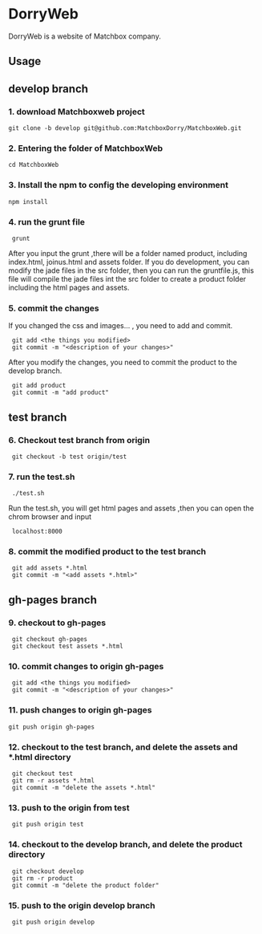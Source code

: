 # DorryWeb



DorryWeb is a website of Matchbox company.
## Usage

## develop branch
### 1. download Matchboxweb project
 ```
 git clone -b develop git@github.com:MatchboxDorry/MatchboxWeb.git
 ```
### 2. Entering the folder of MatchboxWeb
 ```
 cd MatchboxWeb
 ```
### 3. Install the npm to config the developing environment
 ```  
 npm install
 ``` 
### 4. run the grunt file
```
 grunt 
```
After you input the grunt ,there will be a folder named product, including index.html, joinus.html and assets folder. If you do development, you can modify the jade files in the src folder, then you can run the gruntfile.js, this file will compile the jade files int the src folder to create a product folder including the html pages and assets.

### 5. commit the changes
If you changed the css and images... , you need to add and commit.
```
 git add <the things you modified>
 git commit -m "<description of your changes>"
```
After you modify the changes, you need to commit the product to the develop branch.
```
 git add product
 git commit -m "add product"
```
## test branch
### 6. Checkout test branch from origin
```
 git checkout -b test origin/test 
```
### 7. run the test.sh
```
 ./test.sh 
```
Run the test.sh, you will get html pages and assets ,then you can open the chrom browser and input 
```
 localhost:8000 
```
### 8. commit the modified product to the test branch
```
 git add assets *.html
 git commit -m "<add assets *.html>"
```

## gh-pages branch

### 9. checkout to gh-pages
```
 git checkout gh-pages
 git checkout test assets *.html 
```
### 10. commit changes to origin gh-pages
```
 git add <the things you modified>
 git commit -m "<description of your changes>"
```
### 11. push changes to origin gh-pages
```
git push origin gh-pages
```
### 12. checkout to the test branch, and delete the assets and *.html directory
```
 git checkout test 
 git rm -r assets *.html
 git commit -m "delete the assets *.html"
```
### 13. push to the origin from test
```
 git push origin test 
```
### 14. checkout to the develop branch, and delete the product directory
```
 git checkout develop 
 git rm -r product
 git commit -m "delete the product folder"
```
### 15. push to the origin develop branch
```
 git push origin develop
```

